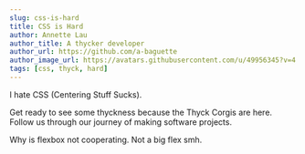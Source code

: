 ```yaml
---
slug: css-is-hard
title: CSS is Hard
author: Annette Lau
author_title: A thycker developer
author_url: https://github.com/a-baguette
author_image_url: https://avatars.githubusercontent.com/u/49956345?v=4
tags: [css, thyck, hard]
---
```


I hate CSS (Centering Stuff Sucks).

<!--truncate-->

Get ready to see some thyckness because the Thyck Corgis are here. Follow us through our journey of making software projects.

Why is flexbox not cooperating. Not a big flex smh.